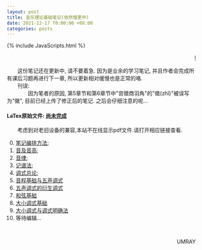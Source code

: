 ```yaml
---
layout: post
title: 音乐理论基础笔记(依然慢更中)
date: 2021-12-17 T0:00:00 +08:00
categories: posts
---
```


{% include JavaScripts.html %}

<marquee> 要学会写出能心中的曲呢! </marquee>  

&emsp;&emsp;这份笔记还在更新中, 请不要着急. 因为是业余的学习笔记, 并且作者会完成所有课后习题再进行下一章, 所以更新相对缓慢也是正常的咯.  
&emsp;&emsp;刊误:  
&emsp;&emsp;&emsp;&emsp;因为笔者的原因, 第5章节和第6章节中"宫徵商羽角"的"徵(zhǐ)"被误写为"徽", 目前已经上传了修正后的笔记. 之后会仔细注意的呢...  

#### LaTex原始文件: [尚未完成](https://music.163.com/#/playlist?id=7077611946 "听听歌按钮") ####  

&emsp;&emsp;考虑到对老旧设备的兼容,本站不在线显示pdf文件.请打开相应链接查看.  


0. [笔记编排方法](/include/MTB/0.笔记编排方法.pdf);  
1. [音及音高](/include/MTB/1.音及音高.pdf);  
2. [音律](/include/MTB/2.音律.pdf);  
3. [记谱法](/include/MTB/3.记谱法.pdf);  
4. [调式总论](/include/MTB/4.调式总论.pdf);  
5. [音程基础与五声调式](/include/MTB/5.音程基础与五声调式.pdf)  
6. [五声调式的衍生调式](/include/MTB/6.五声调式的衍生调式.pdf)  
7. [和弦基础](/include/MTB/7.和弦基础.pdf)  
8. [大小调式基础](/include/MTB/8.大小调式基础.pdf)  
9. [大小调式与调式明确法](/include/MTB/9.大小各调与调式明确法.pdf)  
10. 等待编辑...  

&emsp;&emsp;
<p align="right">UMRAY</p>
